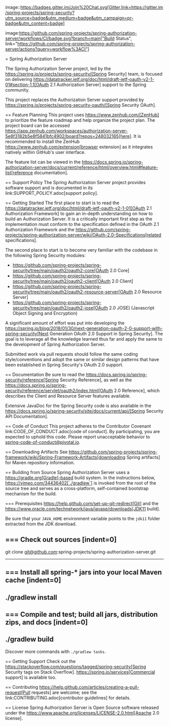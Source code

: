 image::https://badges.gitter.im/Join%20Chat.svg[Gitter,link=https://gitter.im/spring-projects/spring-security?utm_source=badge&utm_medium=badge&utm_campaign=pr-badge&utm_content=badge]

image:https://github.com/spring-projects/spring-authorization-server/workflows/CI/badge.svg?branch=main["Build Status", link="https://github.com/spring-projects/spring-authorization-server/actions?query=workflow%3ACI"]

= Spring Authorization Server

The Spring Authorization Server project, led by the https://spring.io/projects/spring-security/[Spring Security] team, is focused on delivering https://datatracker.ietf.org/doc/html/draft-ietf-oauth-v2-1-01#section-1.1[OAuth 2.1 Authorization Server] support to the Spring community.

This project replaces the Authorization Server support provided by https://spring.io/projects/spring-security-oauth/[Spring Security OAuth].

== Feature Planning
This project uses https://www.zenhub.com/[ZenHub] to prioritize the feature roadmap and help organize the project plan.
The project board can be accessed https://app.zenhub.com/workspaces/authorization-server-5e8f3182b5e8f5841bfc4902/board?repos=248032165[here].
It is recommended to install the ZenHub https://www.zenhub.com/extension[browser extension] as it integrates natively within GitHub's user interface.

The feature list can be viewed in the https://docs.spring.io/spring-authorization-server/docs/current/reference/html/overview.html#feature-list[reference documentation].

== Support Policy
The Spring Authorization Server project provides software support and is documented in its link:SUPPORT_POLICY.adoc[support policy].

== Getting Started
The first place to start is to read the https://datatracker.ietf.org/doc/html/draft-ietf-oauth-v2-1-01[OAuth 2.1 Authorization Framework] to gain an in-depth understanding on how to build an Authorization Server.
It is a critically important first step as the implementation must conform to the specification defined in the OAuth 2.1 Authorization Framework and the https://github.com/spring-projects/spring-authorization-server/wiki/OAuth-2.0-Specifications[related specifications].

The second place to start is to become very familiar with the codebase in the following Spring Security modules:

- https://github.com/spring-projects/spring-security/tree/main/oauth2/oauth2-core[OAuth 2.0 Core]
- https://github.com/spring-projects/spring-security/tree/main/oauth2/oauth2-client[OAuth 2.0 Client]
- https://github.com/spring-projects/spring-security/tree/main/oauth2/oauth2-resource-server[OAuth 2.0 Resource Server]
- https://github.com/spring-projects/spring-security/tree/main/oauth2/oauth2-jose[OAuth 2.0 JOSE] (Javascript Object Signing and Encryption)

A significant amount of effort was put into developing the https://spring.io/blog/2018/01/30/next-generation-oauth-2-0-support-with-spring-security[Next Generation OAuth 2.0 Support in Spring Security].
The goal is to leverage all the knowledge learned thus far and apply the same to the development of Spring Authorization Server.

Submitted work via pull requests should follow the same coding style/conventions and adopt the same or similar design patterns that have been established in Spring Security's OAuth 2.0 support.

== Documentation
Be sure to read the https://docs.spring.io/spring-security/reference[Spring Security Reference], as well as the https://docs.spring.io/spring-security/reference/servlet/oauth2/index.html[OAuth 2.0 Reference], which describes the Client and Resource Server features available.

Extensive JavaDoc for the Spring Security code is also available in the https://docs.spring.io/spring-security/site/docs/current/api/[Spring Security API Documentation].

== Code of Conduct
This project adheres to the Contributor Covenant link:CODE_OF_CONDUCT.adoc[code of conduct].
By participating, you are expected to uphold this code. Please report unacceptable behavior to spring-code-of-conduct@pivotal.io.

== Downloading Artifacts
See https://github.com/spring-projects/spring-framework/wiki/Spring-Framework-Artifacts[downloading Spring artifacts] for Maven repository information.

== Building from Source
Spring Authorization Server uses a https://gradle.org[Gradle]-based build system.
In the instructions below, https://vimeo.com/34436402[`./gradlew`] is invoked from the root of the source tree and serves as
a cross-platform, self-contained bootstrap mechanism for the build.

=== Prerequisites
https://help.github.com/set-up-git-redirect[Git] and the https://www.oracle.com/technetwork/java/javase/downloads[JDK11 build].

Be sure that your `JAVA_HOME` environment variable points to the `jdk11` folder extracted from the JDK download.

=== Check out sources
[indent=0]
----
git clone git@github.com:spring-projects/spring-authorization-server.git

----

=== Install all spring-\* jars into your local Maven cache
[indent=0]
----
./gradlew install
----

=== Compile and test; build all jars, distribution zips, and docs
[indent=0]
----
./gradlew build
----

Discover more commands with `./gradlew tasks`.

== Getting Support
Check out the https://stackoverflow.com/questions/tagged/spring-security[Spring Security tags on Stack Overflow].
https://spring.io/services[Commercial support] is available too.

== Contributing
https://help.github.com/articles/creating-a-pull-request[Pull requests] are welcome; see the link:CONTRIBUTING.adoc[contributor guidelines] for details.

== License
Spring Authorization Server is Open Source software released under the
https://www.apache.org/licenses/LICENSE-2.0.html[Apache 2.0 license].
